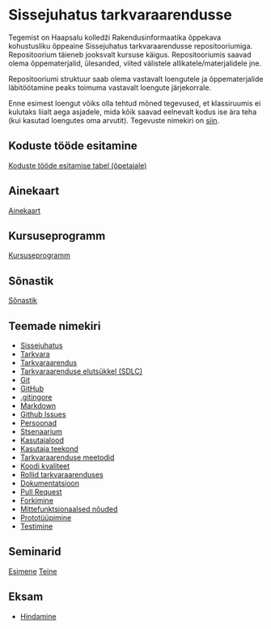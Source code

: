 # Sissejuhatus tarkvaraarendusse

Tegemist on Haapsalu kolledži Rakendusinformaatika õppekava kohustusliku õppeaine Sissejuhatus tarkvaraarendusse repositooriumiga. Repositoorium täieneb jooksvalt kursuse käigus. Repositooriumis saavad olema õppematerjalid, ülesanded, viited välistele allikatele/materjalidele jne.

Repositooriumi struktuur saab olema vastavalt loengutele ja õppematerjalide läbitöötamine peaks toimuma vastavalt loengute järjekorrale.

Enne esimest loengut võiks olla tehtud mõned tegevused, et klassiruumis ei kulutaks liialt aega asjadele, mida kõik saavad eelnevalt kodus ise ära teha (kui kasutad loengutes oma arvutit). Tegevuste nimekiri on [siin](lessons/enne_loenguid.md).

## Koduste tööde esitamine

[Koduste tööde esitamise tabel (õpetajale)](https://docs.google.com/spreadsheets/d/1-w7_r8TTgx3-VOX4JdsXV0Xey7s52C1GiqR55Pz1ldQ/edit?usp=sharing)

## Ainekaart

[Ainekaart](docs/ainekaart.md)

## Kursuseprogramm

[Kursuseprogramm](docs/kursuseprogramm.md)

## Sõnastik

[Sõnastik](docs/sonastik.md)

## Teemade nimekiri

- [Sissejuhatus](concepts/sissejuhatus/README.md)
- [Tarkvara](concepts/tarkvara/README.md)
- [Tarkvaraarendus](concepts/tarkvaraarendus/README.md)
- [Tarkvaraarenduse elutsükkel (SDLC)](concepts/SDLC/README.md)
- [Git](concepts/git/README.md)
- [GitHub](concepts/github/README.md)
- [.gitingore](concepts/gitignore/README.md)
- [Markdown](concepts/markdown/README.md)
- [Github Issues](concepts/githubissues/README.md)
- [Persoonad](concepts/persoona/README.md)
- [Stsenaarium](concepts/stsenaarium/README.md)
- [Kasutajalood](concepts/kasutajalugu/README.md)
- [Kasutaja teekond](concepts/kasutajateekond/README.md)
- [Tarkvaraarenduse meetodid](concepts/arendusmeetodid/README.md)
- [Koodi kvaliteet](concepts/koodikvaliteet/README.md)
- [Rollid tarkvaraarenduses](concepts/rollid/README.md)
- [Dokumentatsioon](concepts/dokumentatsioon/README.md)
- [Pull Request](concepts/pullrequest/README.md)
- [Forkimine](concepts/fork/README.md)
- [Mittefunktsionaalsed nõuded](concepts/mittefunktsionaalsednouded/README.md)
- [Prototüüpimine](concepts/prototyypimine/README.md)
- [Testimine](concepts/testimine/README.md)

## Seminarid

[Esimene](seminarid/seminar_01/README.md)
[Teine](seminarid/seminar_02/README.md)

## Eksam

- [Hindamine](seminarid/eksam/)
